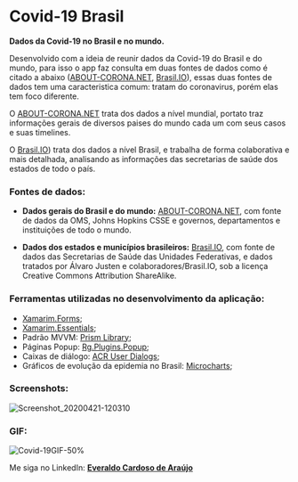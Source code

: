 # **Covid-19 Brasil**
**Dados da Covid-19 no Brasil e no mundo.**

Desenvolvido com a ideia de reunir dados da Covid-19 do Brasil e do mundo, para isso o app faz consulta em duas fontes de dados como é citado a abaixo ([ABOUT-CORONA.NET](https://about-corona.net/), [Brasil.IO](https://brasil.io/home/)), essas duas fontes de dados tem uma caracteristica comum: tratam do coronavirus, porém elas tem foco diferente.

O [ABOUT-CORONA.NET](https://about-corona.net/) trata dos dados a nível mundial, portato traz informações gerais de diversos paises do mundo cada um com seus casos e suas timelines.

O [Brasil.IO](https://brasil.io/home/)) trata dos dados a nível Brasil, e trabalha de forma colaborativa e mais detalhada, analisando as informações das secretarias de saúde dos estados de todo o país.

### Fontes de dados:

- **Dados gerais do Brasil e do mundo:** [ABOUT-CORONA.NET](https://about-corona.net/), com fonte de dados da OMS, Johns Hopkins CSSE e governos, departamentos e instituições de todo o mundo.

- **Dados dos estados e municípios brasileiros:** [Brasil.IO](https://brasil.io/home/), com fonte de dados das Secretarias de Saúde das Unidades Federativas, e dados tratados por Álvaro Justen e colaboradores/Brasil.IO, sob a licença Creative Commons Attribution ShareAlike.

### Ferramentas utilizadas no desenvolvimento da aplicação:

- [Xamarim.Forms](https://docs.microsoft.com/pt-br/xamarin/xamarin-forms/);
- [Xamarim.Essentials](https://docs.microsoft.com/pt-br/xamarin/essentials/);
- Padrão MVVM: [Prism Library](https://prismlibrary.com/);
- Páginas Popup: [Rg.Plugins.Popup](https://github.com/rotorgames/Rg.Plugins.Popup);
- Caixas de diálogo: [ACR User Dialogs](https://github.com/aritchie/userdialogs);
- Gráficos de evolução da epidemia no Brasil: [Microcharts](https://github.com/dotnet-ad/Microcharts);

### Screenshots:
![Screenshot_20200421-120310](https://user-images.githubusercontent.com/17802409/79998425-12472c00-8491-11ea-8d04-019ca350ae7f.png)

### GIF:

![Covid-19GIF-50%](https://user-images.githubusercontent.com/17802409/80008464-30675900-849e-11ea-997f-ced8c76c2bdb.gif)

Me siga no LinkedIn: [**Everaldo Cardoso de Araújo**](https://www.linkedin.com/in/everaldocardoso/) 
